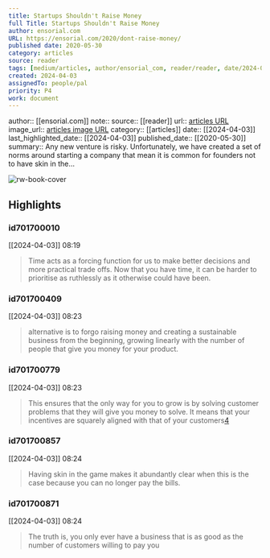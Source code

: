 ```yaml
---
title: Startups Shouldn't Raise Money
full Title: Startups Shouldn't Raise Money
author: ensorial.com
URL: https://ensorial.com/2020/dont-raise-money/
published date: 2020-05-30
category: articles
source: reader
tags: [medium/articles, author/ensorial_com, reader/reader, date/2024-04-03, area/reader]
created: 2024-04-03
assignedTo: people/pal
priority: P4
work: document
---
```

author:: [[ensorial.com]]
note:: 
source:: [[reader]]
url:: [articles URL](https://ensorial.com/2020/dont-raise-money/)
image_url:: [articles image URL](https://readwise-assets.s3.amazonaws.com/static/images/article1.be68295a7e40.png)
category:: [[articles]]
date:: [[2024-04-03]]
last_highlighted_date:: [[2024-04-03]]
published_date:: [[2020-05-30]]
summary:: Any new venture is risky. Unfortunately, we have created a set of norms around starting a company that mean it is common for founders not to have skin in the…


![rw-book-cover](https://readwise-assets.s3.amazonaws.com/static/images/article1.be68295a7e40.png)

## Highlights
### id701700010
[[2024-04-03]] 08:19
> Time acts as a forcing function for us to make better decisions and more practical trade offs. Now that you have time, it can be harder to prioritise as ruthlessly as it otherwise could have been.


### id701700409
[[2024-04-03]] 08:23
> alternative is to forgo raising money and creating a sustainable business from the beginning, growing linearly with the number of people that give you money for your product.


### id701700779
[[2024-04-03]] 08:23
> This ensures that the only way for you to grow is by solving customer problems that they will give you money to solve. It means that your incentives are squarely aligned with that of your customers[4](https://ensorial.com/2020/dont-raise-money/)


### id701700857
[[2024-04-03]] 08:24
> Having skin in the game makes it abundantly clear when this is the case because you can no longer pay the bills.


### id701700871
[[2024-04-03]] 08:24
> The truth is, you only ever have a business that is as good as the number of customers willing to pay you


